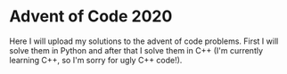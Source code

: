 # Advent of Code 2020

Here I will upload my solutions to the advent of code problems. First I will solve them in Python and after that I solve them in C++ (I'm currently learning C++, so I'm sorry for ugly C++ code!).